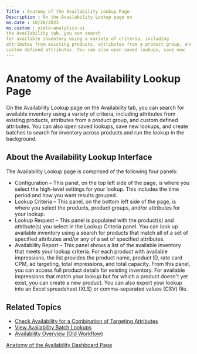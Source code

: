 ```yaml
---
Title : Anatomy of the Availability Lookup Page
Description : On the Availability Lookup page on
ms.date : 10/28/2023
ms.custom : yield-analytics-ui
the Availability tab, you can search
for available inventory using a variety of criteria, including
attributes from existing products, attributes from a product group, and
custom defined attributes. You can also open saved lookups, save new
---
```



# Anatomy of the Availability Lookup Page



On the Availability Lookup page on
the Availability tab, you can search
for available inventory using a variety of criteria, including
attributes from existing products, attributes from a product group, and
custom defined attributes. You can also open saved lookups, save new
lookups, and create batches to search for inventory across products and
run the lookup in the background.


## About the Availability Lookup Interface

The Availability Lookup page is comprised of the following four panels:

- Configuration – This panel, on the top left side of the page, is where
  you select the high-level settings for your lookup. This includes the
  time period and how you want results grouped. 
- Lookup Criteria – This panel, on the bottom left side of the page, is
  where you select the products, product groups, and/or attributes for
  your lookup.
- Lookup Request – This panel is populated with the product(s) and
  attribute(s) you select in the Lookup Criteria panel. You can look up
  available inventory using a search for products that match all of a
  set of specified attributes and/or any of a set of specified
  attributes.
- Availability Report – This panel shows a list of the available
  inventory that meets your lookup criteria. For each product with
  available impressions, the list provides the product name, product ID,
  rate card CPM, ad targeting, total impressions, and total capacity.
  From this panel, you can access full product details for existing
  inventory. For available impressions that match your lookup but for
  which a product doesn't yet exist, you can create a new product. You
  can also export your lookup into an Excel spreadsheet (XLS) or
  comma-separated values (CSV) file.




## Related Topics




- <a
  href="check-availability-for-a-combination-of-targeting-attributes.md"
  class="xref">Check Availability for a Combination of Targeting
  Attributes</a>
- <a href="view-availability-batch-lookups.md" class="xref">View
  Availability Batch Lookups</a>
- <a href="availability-overview-old-workflow.md"
  class="xref">Availability Overview (Old Workflow)</a>  






<a href="anatomy-of-the-availability-dashboard-page.md"
class="link">Anatomy of the Availability Dashboard Page</a>






